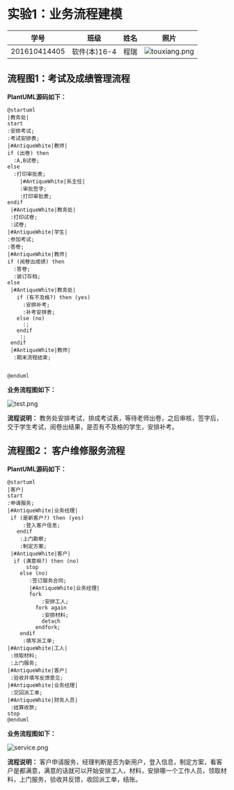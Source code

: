 # 实验1：业务流程建模
|学号|班级|姓名|照片|
|:-------:|:-------------: | :----------:|:---:|
|201610414405|软件(本)16-4|程瑞|![touxiang.png](touxiang.png)|

## 流程图1：考试及成绩管理流程

**PlantUML源码如下：**

``` flow1
@startuml
|教务处|
start
:安排考试;
:考试安排表;
|#AntiqueWhite|教师|
if (出卷) then
  :A,B试卷;
else
  :打印审批表;
    |#AntiqueWhite|系主任|
    :审批签字;
    :打印审批表;
endif
 |#AntiqueWhite|教务处|
 :打印试卷;
 :试卷;
|#AntiqueWhite|学生|
:参加考试;
:答卷;
|#AntiqueWhite|教师|
if (阅卷出成绩) then
  :答卷;
  :装订存档;
else
 |#AntiqueWhite|教务处|
   if (有不及格?) then (yes)
     :安排补考;
     :补考安排表;
   else (no)
     :;
   endif
    :;
 endif
 |#AntiqueWhite|教师|
  :期末流程结束;


@enduml
```

**业务流程图如下：**

![test.png](test.png)

**流程说明：**
教务处安排考试，排成考试表，等待老师出卷，之后审核，签字后，交于学生考试，阅卷出结果，是否有不及格的学生，安排补考。





## 流程图2： 客户维修服务流程

**PlantUML源码如下：**

``` flow2
@startuml
|客户|
start
:申请服务;
|#AntiqueWhite|业务经理|
 if (是新客户?) then (yes)
     :登入客户信息;
   endif
    :上门勘察;
    :制定方案;
 |#AntiqueWhite|客户|
  if (满意嘛?) then (no)
      stop
    else (no)
       :签订服务合同;
       |#AntiqueWhite|业务经理|
       fork
           :安排工人;
         fork again
           :安排材料;
           detach
         endfork;
    endif
     :填写派工单;
|#AntiqueWhite|工人|
 :领取材料;
 :上门服务;
|#AntiqueWhite|客户|
 :验收并填写反馈意见;
|#AntiqueWhite|业务经理|
 :交回派工单;
|#AntiqueWhite|财务人员|
 :结算收款;
stop
@enduml
```

**业务流程图如下：**

![service.png](service.png)

**流程说明：** 客户申请服务，经理判断是否为新用户，登入信息，制定方案，看客户是都满意，满意的话就可以开始安排工人，材料，安排哪一个工作人员，领取材料，上门服务，验收并反馈，收回派工单，结账。



